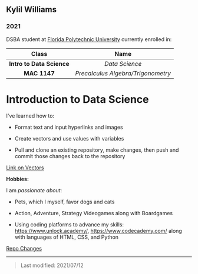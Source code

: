 ## Kylil Williams

### 2021

DSBA student at [Florida Polytechnic University](https://www.floridapoly.edu) currently enrolled in: 

  |Class|Name|
|:----------:|:--------------------------------:|
|**Intro to Data Science**|_Data Science_|     
|**MAC 1147**|_Precalculus Algebra/Trigonometry_|

# Introduction to Data Science
I've learned how to:

- Format text and input hyperlinks and images

- Create vectors and use values with variables 

- Pull and clone an existing repository, make changes, then push and commit those changes back to the repository

[Link on Vectors]("https://www.datamentor.io/r-programming/vector/")

**Hobbies:**

I am _passionate about_: 

- Pets, which I myself, favor dogs and cats

- Action, Adventure, Strategy Videogames along with Boardgames

- Using coding platforms to advance my skills: https://www.unlock.academy/, https://www.codecademy.com/ along with languages of HTML, CSS, and Python

[Repo Changes](https://github.com/kc-dubz/practice-repo/blob/main/flpoly_student.md)


***

> Last modified: 2021/07/12